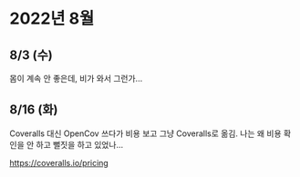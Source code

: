 # 2022년 8월

## 8/3 (수)

몸이 계속 안 좋은데, 비가 와서 그런가...

## 8/16 (화)

Coveralls 대신 OpenCov 쓰다가 비용 보고 그냥 Coveralls로 옮김.
나는 왜 비용 확인을 안 하고 뻘짓을 하고 있었나...

<https://coveralls.io/pricing>
